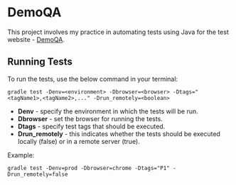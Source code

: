 # DemoQA

This project involves my practice in automating tests using Java for the test website - [DemoQA](https://demoqa.com).

## Running Tests

To run the tests, use the below command in your terminal:

``
gradle test -Denv=<environment> -Dbrowser=<browser> -Dtags="<tagName1>,<tagName2>,..." -Drun_remotely=<boolean>
``
- **Denv** - specify the environment in which the tests will be run. 
- **Dbrowser** - set the browser for running the tests. 
- **Dtags** - specify test tags that should be executed. 
- **Drun_remotely** - this indicates whether the tests should be executed locally (false) or in a remote server (true).

Example:

``
gradle test -Denv=prod -Dbrowser=chrome -Dtags="P1" -Drun_remotely=false
``